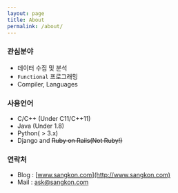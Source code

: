 ```yaml
---
layout: page
title: About
permalink: /about/
---
```


### 관심분야
* 데이터 수집 및 분석
* `Functional` 프로그래밍
* Compiler, Languages

### 사용언어
* C/C++ (Under C11/C++11)
* Java (Under 1.8)
* Python( > 3.x)
* Django and ~~Ruby on Rails(Not Ruby!)~~

### 연락처
* Blog : [www.sangkon.com](http://www.sangkon.com)
* Mail : [ask@sangkon.com](mailto:ask@sangkon.com)
